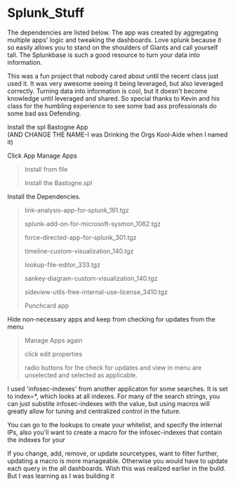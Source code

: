 # Splunk_Stuff

 The dependencies are listed below. The app was created by aggregating multiple apps' logic and tweaking the dashboards.  Love splunk because it so easily allows you to stand on the shoulders of Giants and call yourself tall.  The Splunkbase is such a good resource to turn your data into information.  
 
 This was a fun project that nobody cared about until the recent class just used it.  It was very awesome seeing it being leveraged, but also leveraged correctly.  Turning data into information is cool, but it doesn't become knowledge until leveraged and shared.  So special thanks to Kevin and his class for the humbling experience to see some bad ass professionals do some bad ass Defending.

Install the spl Bastogne App	
(AND CHANGE THE NAME-I was Drinking the Orgs Kool-Aide when I named it)


Click App Manage Apps
>
> Install from file
> 
> Install the Bastogne.spl

Install the Dependencies.
>
> link-analysis-app-for-splunk_161.tgz
> 
> splunk-add-on-for-microsoft-sysmon_1062.tgz
> 
> force-directed-app-for-splunk_301.tgz
> 
> timeline-custom-visualization_140.tgz
> 
> lookup-file-editor_333.tgz
> 
> sankey-diagram-custom-visualization_140.tgz
> 
> sideview-utils-free-internal-use-license_3410.tgz
> 
> Punchcard app 

Hide non-necessary apps and keep from checking for updates from the menu
> 
> Manage Apps again
> 
> click edit properties
> 
> radio buttons for the check for updates and view in menu are unselected and selected as applicable.


I used 'infosec-indexes' from another applicaton for some searches. 
 It is set to index=*, which looks at all indexes.  For many of the search strings, you can just substite infosec-indexes with the value, but using macros will greatly allow for tuning and centralized control in the future.  

You can go to the lookups to create your whitelist, and specify the internal IPs, also you'll want to create a macro for the infosec-indexes that contain the indexes for your 

If you change, add, remove, or update sourcetypes, want to filter further, updating a macro is more manageable.  Otherwise you would have to update each  query in the all dashboards.  Wish this was realized earlier in the build.  But I was learning as I was building it
 

